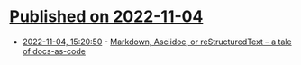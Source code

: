 # [Published on 2022-11-04](index.md)

* [2022-11-04, 15:20:50](https://news.ycombinator.com/item?id=33468213) - [Markdown, Asciidoc, or reStructuredText – a tale of docs-as-code](https://www.dewanahmed.com/markdown-asciidoc-restructuredtext/)
